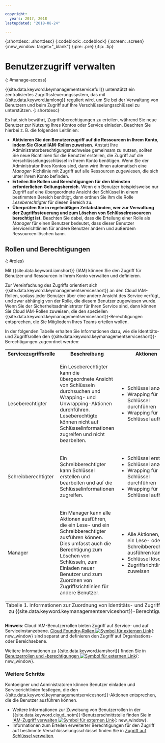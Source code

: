 ```yaml
---

copyright:
  years: 2017, 2018
lastupdated: "2018-08-24"

---
```


{:shortdesc: .shortdesc}
{:codeblock: .codeblock}
{:screen: .screen}
{:new_window: target="_blank"}
{:pre: .pre}
{:tip: .tip}

# Benutzerzugriff verwalten
{: #manage-access}

{{site.data.keyword.keymanagementservicefull}} unterstützt ein zentralisiertes Zugriffssteuerungssystem, das mit {{site.data.keyword.iamlong}} reguliert wird, um Sie bei der Verwaltung von Benutzern und beim Zugriff auf Ihre Verschlüsselungsschlüssel zu unterstützen.
{: shortdesc}

Es hat sich bewährt, Zugriffsberechtigungen zu erteilen, während Sie neue Benutzer zur Nutzung Ihres Kontos oder Service einladen. Beachten Sie hierbei z. B. die folgenden Leitlinien:

- **Aktivieren Sie den Benutzerzugriff auf die Ressourcen in Ihrem Konto, indem Sie Cloud IAM-Rollen zuweisen.**
    Anstatt Ihre Administratorberechtigungsnachweise gemeinsam zu nutzen, sollten Sie neue Richtlinien für die Benutzer erstellen, die Zugriff auf die Verschlüsselungsschlüssel in Ihrem Konto benötigen. Wenn Sie der Administrator Ihres Kontos sind, dann wird Ihnen automatisch eine _Manager_-Richtlinie mit Zugriff auf alle Ressourcen zugewiesen, die sich unter Ihrem Konto befinden.
- **Erteilen Sie Rollen und Berechtigungen für den kleinsten erforderlichen Geltungsbereich.**
    Wenn ein Benutzer beispielsweise nur Zugriff auf eine übergeordnete Ansicht der Schlüssel in einem bestimmten Bereich benötigt, dann ordnen Sie ihm die Rolle _Leseberechtigter_ für diesen Bereich zu.
- **Überprüfen Sie in regelmäßigen Zeitabständen, wer zur Verwaltung der Zugriffssteuerung und zum Löschen von Schlüsselressourcen berechtigt ist.**
    Beachten Sie dabei, dass die Erteilung einer Rolle als _Manager_ für einen Benutzer bedeutet, dass dieser Benutzer Servicerichtlinien für andere Benutzer ändern und außerdem Ressourcen löschen kann.

## Rollen und Berechtigungen
{: #roles}

Mit {{site.data.keyword.iamshort}} (IAM) können Sie den Zugriff für Benutzer und Ressourcen in Ihrem Konto verwalten und definieren.

Zur Vereinfachung des Zugriffs orientiert sich {{site.data.keyword.keymanagementserviceshort}} an den Cloud IAM-Rollen, sodass jeder Benutzer über eine andere Ansicht des Service verfügt, und zwar abhängig von der Rolle, die diesem Benutzer zugewiesen wurde. Wenn Sie der Sicherheitsadministrator für Ihren Service sind, dann können Sie Cloud IAM-Rollen zuweisen, die den speziellen {{site.data.keyword.keymanagementserviceshort}}-Berechtigungen entsprechen, die Sie Mitgliedern Ihres Teams erteilen wollen.

In der folgenden Tabelle erhalten Sie Informationen dazu, wie die Identitäts- und Zugriffsrollen den {{site.data.keyword.keymanagementserviceshort}}-Berechtigungen zugeordnet werden:
<table>
  <tr>
    <th>Servicezugriffsrolle</th>
    <th>Beschreibung</th>
    <th>Aktionen</th>
  </tr>
  <tr>
    <td><p>Leseberechtigter</p></td>
    <td><p>Ein Leseberechtigter kann die übergeordnete Ansicht von Schlüsseln durchsuchen und Wrapping- und Unwrapping-Aktionen durchführen. Leseberechtigte können nicht auf Schlüsselinformationen zugreifen und nicht bearbeiten.</p></td>
    <td>
      <p>
        <ul>
          <li>Schlüssel anzeigen</li>
          <li>Wrapping für Schlüssel durchführen</li>
          <li>Wrapping für Schlüssel aufheben</li>
        </ul>
      </p>
    </td>
  </tr>
  <tr>
    <td><p>Schreibberechtigter</p></td>
    <td><p>Ein Schreibberechtigter kann Schlüssel erstellen und bearbeiten und auf die Schlüsselinformationen zugreifen.</p></td>
    <td>
      <p>
        <ul>
          <li>Schlüssel erstellen</li>
          <li>Schlüssel anzeigen</li>
          <li>Wrapping für Schlüssel durchführen</li>
          <li>Wrapping für Schlüssel aufheben</li>
        </ul>
      </p>
    </td>
  </tr>
  <tr>
    <td><p>Manager</p></td>
    <td><p>Ein Manager kann alle Aktionen ausführen, die ein Lese- und ein Schreibberechtigter ausführen können. Dies umfasst auch die Berechtigung zum Löschen von Schlüsseln, zum Einladen neuer Benutzer und zum Zuordnen von Zugriffsrichtlinien für andere Benutzer.</p></td>
    <td>
      <p>
        <ul>
          <li>Alle Aktionen, die ein Lese- oder ein Schreibberechtigter ausführen kann</li>
          <li>Schlüssel löschen</li>
          <li>Zugriffsrichtlinie zuweisen</li>
        </ul>
      </p>
    </td>
  </tr>
  <caption style="caption-side:bottom;">Tabelle 1. Informationen zur Zuordnung von Identitäts- und Zugriffsrollen zu {{site.data.keyword.keymanagementserviceshort}}-Berechtigungen</caption>
</table>

**Hinweis**: Cloud IAM-Benutzerrollen bieten Zugriff auf Service- und auf Serviceinstanzebene. [Cloud Foundry-Rollen ![Symbol für externen Link](../../icons/launch-glyph.svg "Symbol für externen Link")](/docs/iam/cfaccess.html){: new_window} sind separat und definieren den Zugriff auf Organisations- oder Bereichsebene.

Weitere Informationen zu {{site.data.keyword.iamshort}} finden Sie in [Benutzerrollen und -berechtigungen ![Symbol für externen Link](../../icons/launch-glyph.svg "Symbol für externen Link")](/docs/iam/users_roles.html#userroles){: new_window}.

### Weitere Schritte

Kontoeigner und Administratoren können Benutzer einladen und Servicerichtlinien festlegen, die den {{site.data.keyword.keymanagementserviceshort}}-Aktionen entsprechen, die die Benutzer ausführen können.

- Weitere Informationen zur Zuweisung von Benutzerrollen in der {{site.data.keyword.cloud_notm}}-Benutzerschnittstelle finden Sie in [IAM-Zugriff verwalten ![Symbol für externen Link](../../icons/launch-glyph.svg "Symbol für externen Link")](/docs/iam/mngiam.html){: new_window}.
- Informationen zum Erteilen erweiterter Berechtigungen für den Zugriff auf bestimmte Verschlüsselungsschlüssel finden Sie in [Zugriff auf Schlüssel verwalten](/docs/services/key-protect/manage-access-api.html).
